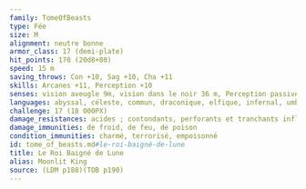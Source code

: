 ```yaml
---
family: TomeOfBeasts
type: Fée
size: M
alignment: neutre bonne
armor_class: 17 (demi-plate)
hit_points: 170 (20d8+80)
speed: 15 m
saving_throws: Con +10, Sag +10, Cha +11
skills: Arcanes +11, Perception +10
senses: vision aveugle 9m, vision dans le noir 36 m, Perception passive 20
languages: abyssal, céleste, commun, draconique, elfique, infernal, umbral ; télépathie 30m
challenge: 17 (18 000PX)
damage_resistances: acides ; contondants, perforants et tranchants infligés par des armes qui ne sont pas en fer froid.
damage_immunities: de froid, de feu, de poison
condition_immunities: charmé, terrorisé, empoisonné
id: tome_of_beasts.md#le-roi-baigné-de-lune
title: Le Roi Baigné de Lune
alias: Moonlit King
source: (LDM p188)(TOB p190)
---
```


